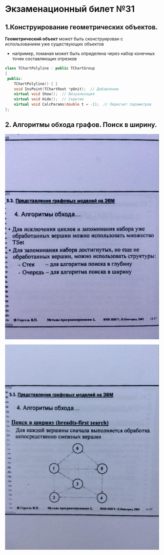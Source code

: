 # Экзаменационный билет №31

## 1.Конструирование геометрических объектов.

**Геометрический объект** может быть сконструирован с использованием уже существующих объектов

- например, ломаная может быть определена через набор конечных точек составляющих отрезков

```C++
class TChartPolyline : public TChartGroup
{
 public:
    TChartPolyline() { }
    void InsPoint(TChartRoot *pUnit);  // Добавление
    virtual void Show();  // Визуализация
    virtual void Hide();  // Скрытие
    virtual void CalcParams(double t = -1);  // Пересчет параметров
};
```

## 2. Алгоритмы обхода графов. Поиск в ширину.

![](../pictures/ticket31-1.jpg)

![](../pictures/ticket31-2.jpg)
